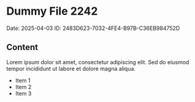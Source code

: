 # Dummy File 2242

Date: 2025-04-03
ID: 2483D623-7032-4FE4-B97B-C36EB984752D

## Content

Lorem ipsum dolor sit amet, consectetur adipiscing elit.
Sed do eiusmod tempor incididunt ut labore et dolore magna aliqua.

* Item 1
* Item 2
* Item 3
